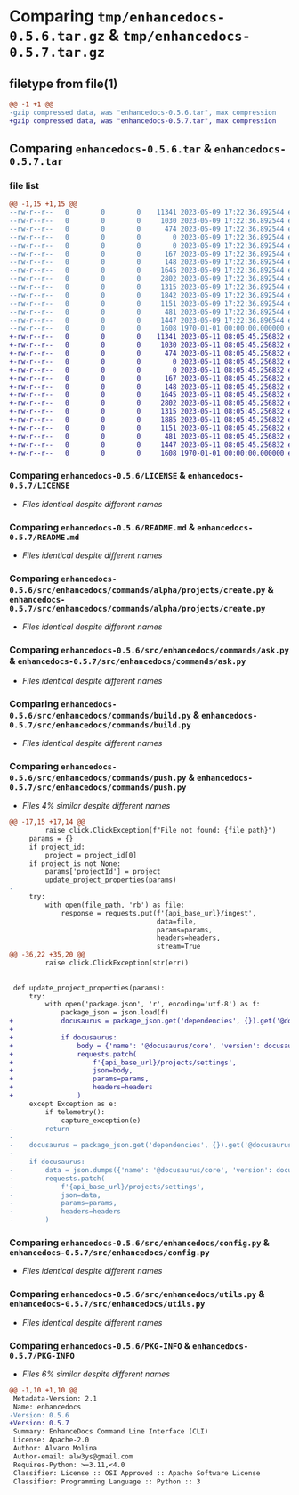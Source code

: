# Comparing `tmp/enhancedocs-0.5.6.tar.gz` & `tmp/enhancedocs-0.5.7.tar.gz`

## filetype from file(1)

```diff
@@ -1 +1 @@
-gzip compressed data, was "enhancedocs-0.5.6.tar", max compression
+gzip compressed data, was "enhancedocs-0.5.7.tar", max compression
```

## Comparing `enhancedocs-0.5.6.tar` & `enhancedocs-0.5.7.tar`

### file list

```diff
@@ -1,15 +1,15 @@
--rw-r--r--   0        0        0    11341 2023-05-09 17:22:36.892544 enhancedocs-0.5.6/LICENSE
--rw-r--r--   0        0        0     1030 2023-05-09 17:22:36.892544 enhancedocs-0.5.6/README.md
--rw-r--r--   0        0        0      474 2023-05-09 17:22:36.892544 enhancedocs-0.5.6/pyproject.toml
--rw-r--r--   0        0        0        0 2023-05-09 17:22:36.892544 enhancedocs-0.5.6/src/enhancedocs/__init__.py
--rw-r--r--   0        0        0        0 2023-05-09 17:22:36.892544 enhancedocs-0.5.6/src/enhancedocs/commands/__init__.py
--rw-r--r--   0        0        0      167 2023-05-09 17:22:36.892544 enhancedocs-0.5.6/src/enhancedocs/commands/alpha/__init__.py
--rw-r--r--   0        0        0      148 2023-05-09 17:22:36.892544 enhancedocs-0.5.6/src/enhancedocs/commands/alpha/projects/__init__.py
--rw-r--r--   0        0        0     1645 2023-05-09 17:22:36.892544 enhancedocs-0.5.6/src/enhancedocs/commands/alpha/projects/create.py
--rw-r--r--   0        0        0     2802 2023-05-09 17:22:36.892544 enhancedocs-0.5.6/src/enhancedocs/commands/ask.py
--rw-r--r--   0        0        0     1315 2023-05-09 17:22:36.892544 enhancedocs-0.5.6/src/enhancedocs/commands/build.py
--rw-r--r--   0        0        0     1842 2023-05-09 17:22:36.892544 enhancedocs-0.5.6/src/enhancedocs/commands/push.py
--rw-r--r--   0        0        0     1151 2023-05-09 17:22:36.892544 enhancedocs-0.5.6/src/enhancedocs/config.py
--rw-r--r--   0        0        0      481 2023-05-09 17:22:36.892544 enhancedocs-0.5.6/src/enhancedocs/main.py
--rw-r--r--   0        0        0     1447 2023-05-09 17:22:36.896544 enhancedocs-0.5.6/src/enhancedocs/utils.py
--rw-r--r--   0        0        0     1608 1970-01-01 00:00:00.000000 enhancedocs-0.5.6/PKG-INFO
+-rw-r--r--   0        0        0    11341 2023-05-11 08:05:45.256832 enhancedocs-0.5.7/LICENSE
+-rw-r--r--   0        0        0     1030 2023-05-11 08:05:45.256832 enhancedocs-0.5.7/README.md
+-rw-r--r--   0        0        0      474 2023-05-11 08:05:45.256832 enhancedocs-0.5.7/pyproject.toml
+-rw-r--r--   0        0        0        0 2023-05-11 08:05:45.256832 enhancedocs-0.5.7/src/enhancedocs/__init__.py
+-rw-r--r--   0        0        0        0 2023-05-11 08:05:45.256832 enhancedocs-0.5.7/src/enhancedocs/commands/__init__.py
+-rw-r--r--   0        0        0      167 2023-05-11 08:05:45.256832 enhancedocs-0.5.7/src/enhancedocs/commands/alpha/__init__.py
+-rw-r--r--   0        0        0      148 2023-05-11 08:05:45.256832 enhancedocs-0.5.7/src/enhancedocs/commands/alpha/projects/__init__.py
+-rw-r--r--   0        0        0     1645 2023-05-11 08:05:45.256832 enhancedocs-0.5.7/src/enhancedocs/commands/alpha/projects/create.py
+-rw-r--r--   0        0        0     2802 2023-05-11 08:05:45.256832 enhancedocs-0.5.7/src/enhancedocs/commands/ask.py
+-rw-r--r--   0        0        0     1315 2023-05-11 08:05:45.256832 enhancedocs-0.5.7/src/enhancedocs/commands/build.py
+-rw-r--r--   0        0        0     1885 2023-05-11 08:05:45.256832 enhancedocs-0.5.7/src/enhancedocs/commands/push.py
+-rw-r--r--   0        0        0     1151 2023-05-11 08:05:45.256832 enhancedocs-0.5.7/src/enhancedocs/config.py
+-rw-r--r--   0        0        0      481 2023-05-11 08:05:45.256832 enhancedocs-0.5.7/src/enhancedocs/main.py
+-rw-r--r--   0        0        0     1447 2023-05-11 08:05:45.256832 enhancedocs-0.5.7/src/enhancedocs/utils.py
+-rw-r--r--   0        0        0     1608 1970-01-01 00:00:00.000000 enhancedocs-0.5.7/PKG-INFO
```

### Comparing `enhancedocs-0.5.6/LICENSE` & `enhancedocs-0.5.7/LICENSE`

 * *Files identical despite different names*

### Comparing `enhancedocs-0.5.6/README.md` & `enhancedocs-0.5.7/README.md`

 * *Files identical despite different names*

### Comparing `enhancedocs-0.5.6/src/enhancedocs/commands/alpha/projects/create.py` & `enhancedocs-0.5.7/src/enhancedocs/commands/alpha/projects/create.py`

 * *Files identical despite different names*

### Comparing `enhancedocs-0.5.6/src/enhancedocs/commands/ask.py` & `enhancedocs-0.5.7/src/enhancedocs/commands/ask.py`

 * *Files identical despite different names*

### Comparing `enhancedocs-0.5.6/src/enhancedocs/commands/build.py` & `enhancedocs-0.5.7/src/enhancedocs/commands/build.py`

 * *Files identical despite different names*

### Comparing `enhancedocs-0.5.6/src/enhancedocs/commands/push.py` & `enhancedocs-0.5.7/src/enhancedocs/commands/push.py`

 * *Files 4% similar despite different names*

```diff
@@ -17,15 +17,14 @@
         raise click.ClickException(f"File not found: {file_path}")
     params = {}
     if project_id:
         project = project_id[0]
     if project is not None:
         params['projectId'] = project
         update_project_properties(params)
-
     try:
         with open(file_path, 'rb') as file:
             response = requests.put(f'{api_base_url}/ingest',
                                     data=file,
                                     params=params,
                                     headers=headers,
                                     stream=True
@@ -36,22 +35,20 @@
         raise click.ClickException(str(err))
 
 
 def update_project_properties(params):
     try:
         with open('package.json', 'r', encoding='utf-8') as f:
             package_json = json.load(f)
+            docusaurus = package_json.get('dependencies', {}).get('@docusaurus/core')
+
+            if docusaurus:
+                body = {'name': '@docusaurus/core', 'version': docusaurus}
+                requests.patch(
+                    f'{api_base_url}/projects/settings',
+                    json=body,
+                    params=params,
+                    headers=headers
+                )
     except Exception as e:
         if telemetry():
             capture_exception(e)
-        return
-
-    docusaurus = package_json.get('dependencies', {}).get('@docusaurus/core')
-
-    if docusaurus:
-        data = json.dumps({'name': '@docusaurus/core', 'version': docusaurus})
-        requests.patch(
-            f'{api_base_url}/projects/settings',
-            json=data,
-            params=params,
-            headers=headers
-        )
```

### Comparing `enhancedocs-0.5.6/src/enhancedocs/config.py` & `enhancedocs-0.5.7/src/enhancedocs/config.py`

 * *Files identical despite different names*

### Comparing `enhancedocs-0.5.6/src/enhancedocs/utils.py` & `enhancedocs-0.5.7/src/enhancedocs/utils.py`

 * *Files identical despite different names*

### Comparing `enhancedocs-0.5.6/PKG-INFO` & `enhancedocs-0.5.7/PKG-INFO`

 * *Files 6% similar despite different names*

```diff
@@ -1,10 +1,10 @@
 Metadata-Version: 2.1
 Name: enhancedocs
-Version: 0.5.6
+Version: 0.5.7
 Summary: EnhanceDocs Command Line Interface (CLI)
 License: Apache-2.0
 Author: Alvaro Molina
 Author-email: alw3ys@gmail.com
 Requires-Python: >=3.11,<4.0
 Classifier: License :: OSI Approved :: Apache Software License
 Classifier: Programming Language :: Python :: 3
```

